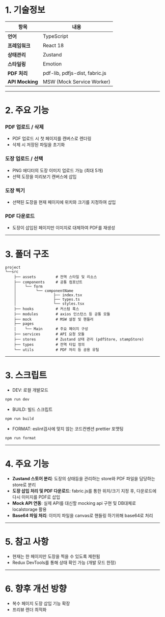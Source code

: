 # 1. 기술정보

| 항목           | 내용               |
|----------------|--------------------|
| **언어**        | TypeScript         |
| **프레임워크**  | React 18           |
| **상태관리**    | Zustand            |
| **스타일링**    | Emotion            |
| **PDF 처리**    | pdf-lib, pdfjs-dist, fabric.js |
| **API Mocking** | MSW (Mock Service Worker) |

---

# 2. 주요 기능

### PDF 업로드 / 삭제
- PDF 업로드 시 첫 페이지를 캔버스로 렌더링
- 삭제 시 저장된 파일을 초기화

### 도장 업로드 / 선택
- PNG 에디터의 도장 이미지 업로드 가능 (최대 5개)
- 선택 도장을 미리보기 캔버스에 삽입

### 도장 찍기
- 선택된 도장을 현재 페이지에 위치와 크기를 지정하여 삽입

### PDF 다운로드
- 도장이 삽입된 페이지만 이미지로 대체하여 PDF를 재생성

---

# 3. 폴더 구조
```
project
└──src
    ├── assets         # 전역 스타일 및 리소스
    ├── components     # 공통 컴포넌트
    │    └── form
    │         └── componentName
    │                 ├── index.tsx
    │                 ├── types.ts    
    │                 └── styles.tsx
    ├── hooks          # 커스텀 훅스
    ├── modules        # axios 인스턴스 등 공통 모듈
    ├── mock           # MSW 설정 및 핸들러
    ├── pages
    │    └── Main      # 주요 페이지 구성
    ├── services       # API 요청 모듈
    ├── stores         # Zustand 상태 관리 (pdfStore, stampStore)
    ├── types          # 전역 타입 정의
    └── utils          # PDF 처리 등 공용 유틸
```
---
# 3. 스크립트

- DEV: 로컬 개발모드

```sh
npm run dev
```

- BUILD: 빌드 스크립트

```sh
npm run build
```

- FORMAT: eslint검사에 맞지 않는 코드컨벤션 prettier 포맷팅

```sh
npm run format
```
---
# 4. 주요 기능

- **Zustand 스토어 분리**: 도장의 상태등을 관리하는 store와 PDF 파일을 담당하는 store로 분리
- **도장 삽입 처리 및 PDF 다운로드**: fabric.js를 통한 위치/크기 지정 후, 다운로드에 다시 이미지를 PDF로 삽입
- **Mock API 연동**: 실제 API를 대신할 mocking api 구현 및 DB대체로 localstorage 활용
- **Base64 파일 처리**: 이미지 파일을 canvas로 핸들링 하기위해 base64로 처리
----

# 5. 참고 사항

- 현재는 한 페이지만 도장을 찍을 수 있도록 제한됨
- Redux DevTools를 통해 상태 확인 가능 (개발 모드 한정)

---

# 6. 향후 개선 방향

- 복수 페이지 도장 삽입 기능 확장
- 프리뷰 렌더 최적화

